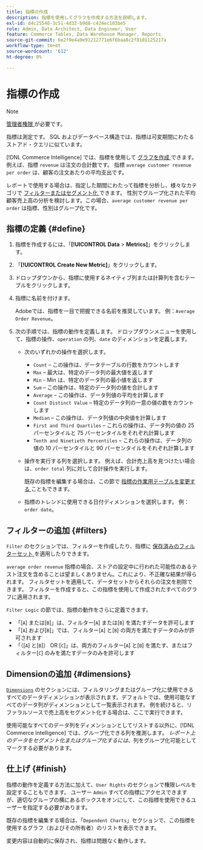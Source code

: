 ```yaml
---
title: 指標の作成
description: 指標を使用してグラフを作成する方法を説明します。
exl-id: d4c25546-3c51-4d32-b9d8-c424ec103be5
role: Admin, Data Architect, Data Engineer, User
feature: Commerce Tables, Data Warehouse Manager, Reports
source-git-commit: 6e2f9e4a9e91212771e6f6baa8c2f8101125217a
workflow-type: tm+mt
source-wordcount: '612'
ht-degree: 0%

---
```


# 指標の作成

>[!NOTE]
>
>[ 管理者権限 ](../../administrator/user-management/user-management.md) が必要です。

指標は測定です。 SQL およびデータベース構造では、指標は可変期間にわたるストアド・クエリに似ています。

[!DNL Commerce Intelligence] では、指標を使用して [ グラフを作成 ](../../data-user/reports/ess-rpt-build-visual.md) できます。 例えば、指標 `revenue` は注文の合計数です。 指標 `average customer revenue per order` は、顧客の注文あたりの平均支出です。

レポートで使用する場合は、指定した期間にわたって指標を分析し、様々なカテゴリで [ フィルターまたはセグメント化 ](../../best-practices/segment-filter.md) できます。 性別でグループ化された平均顧客売上高の分析を検討します。この場合、`average customer revenue per order` は指標、性別はグループ化です。

## 指標の定義 {#define}

1. 指標を作成するには、「**[!UICONTROL Data** > **Metrics]**」をクリックします。

1. 「**[!UICONTROL Create New Metric]**」をクリックします。

1. ドロップダウンから、指標に使用するネイティブ列または計算列を含むテーブルをクリックします。

1. 指標に名前を付けます。

   Adobeでは、指標を一目で把握できる名前を推奨しています。 例：`Average Order Revenue`。

1. 次の手順では、指標の動作を定義します。 ドロップダウンメニューを使用して、指標の操作、`operation` の列、`date` のディメンションを定義します。

   * 次のいずれかの操作を選択します。
      * `Count` – この操作は、データテーブルの行数をカウントします
      * `Max` – 最大は、特定のデータ列の最大値を返します
      * `Min` - Min は、特定のデータ列の最小値を返します
      * `Sum` – この操作は、特定のデータ列の値を合計します
      * `Average` – この操作は、データ列値の平均を計算します
      * `Count Distinct Value` – 特定のデータ列の一意の値の数をカウントします
      * `Median` – この操作は、データ列値の中央値を計算します
      * `First and Third Quartiles` – これらの操作は、データ列の値の 25 パーセンタイルと 75 パーセンタイルをそれぞれ計算します
      * `Tenth and Ninetieth Percentiles` – これらの操作は、データ列の値の 10 パーセンタイルと 90 パーセンタイルをそれぞれ計算します

   * 操作を実行する列を選択します。 例えば、合計売上高を見つけたい場合は、`order total` 列に対して合計操作を実行します。

     既存の指標を編集する場合は、この節で [ 指標の作業用テーブルを変更する ](../../data-analyst/data-warehouse-mgr/change-metric-op-table.md) こともできます。

   * 指標のトレンドに使用できる日付ディメンションを選択します。 例：`order date`。

## フィルターの追加 {#filters}

`Filter` のセクションでは、フィルターを作成したり、指標に [ 保存済みのフィルターセット ](../../data-user/reports/ess-manage-data-filters.md) を適用したりできます。

`average order revenue` 指標の場合、ストアの設定中に行われた可能性のあるテスト注文を含めることは望ましくありません。これにより、不正確な結果が得られます。 フィルタセットを適用して、データセットからそれらの注文を削除できます。 フィルターを作成すると、この指標を使用して作成されたすべてのグラフに適用されます。

`Filter Logic` の節では、指標の動作をさらに定義できます。

* 「\[`A`\] または\[`B`\]」は、フィルター\[`A`\] または\[`B`\] を満たすデータを許可します
* 「\[`A`\] および\[`B`\]」では、フィルター\[`A`\] と\[`B`\] の両方を満たすデータのみが許可されます
* 「（\[`A`\] と\[`B`\]） OR \[`C`\]」は、両方のフィルター\[`A`\] と\[`B`\] を満たす、またはフィルター\[`C`\] のみを満たすデータのみを許可します

## Dimensionの追加 {#dimensions}

[`Dimensions`](../../data-analyst/data-warehouse-mgr/manage-data-dimensions-metrics.md) のセクションには、フィルタリングまたはグループ化に使用できるすべてのデータディメンションが表示されます。デフォルトでは、使用可能なすべてのデータ列がディメンションとして一覧表示されます。 例を続けると、リファラルソースで売上高をセグメント化する場合は、ここで実行できます。

使用可能なすべてのデータ列をディメンションとしてリストする以外に、[!DNL Commerce Intelligence] では、グループ化できる列を推測します。 *レポート上のデータをセグメント化またはグループ化するには*、列をグループ化可能としてマークする必要があります。

## 仕上げ {#finish}

指標の動作を定義する方法に加えて、`User Rights` のセクションで権限レベルを設定することもできます。 ユーザー `Admin` すべての指標にアクセスできますが、適切なグループの横にあるボックスをオンにして、この指標を使用できるユーザーを指定する必要があります。

既存の指標を編集する場合は、「`Dependent Charts`」セクションで、この指標を使用するグラフ（およびその所有者）のリストを表示できます。

変更内容は自動的に保存され、指標は問題なく動作します。
